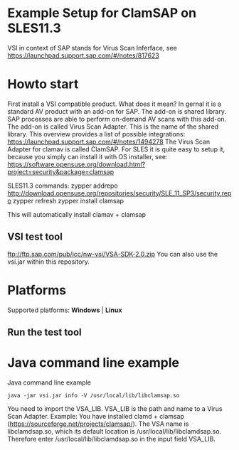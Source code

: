 # Example Setup for ClamSAP on SLES11.3

VSI in context of SAP stands for Virus Scan Inferface, see https://launchpad.support.sap.com/#/notes/817623 

# Howto start
First install a VSI compatible product. What does it mean? In gernal it is a standard AV product with an add-on for SAP. The add-on is shared library. SAP processes are able to perform on-demand AV scans with this add-on. The add-on is called Virus Scan Adapter. This is the name of the shared library. This overview provides a list of possible integrations: https://launchpad.support.sap.com/#/notes/1494278
The Virus Scan Adapter for clamav is called ClamSAP. For SLES it is quite easy to setup it, because you simply can install it with OS installer, see:
https://software.opensuse.org/download.html?project=security&package=clamsap

SLES11.3 commands:
zypper addrepo http://download.opensuse.org/repositories/security/SLE_11_SP3/security.repo
zypper refresh
zypper install clamsap

This will automatically install clamav + clamsap

## VSI test tool
ftp://ftp.sap.com/pub/icc/nw-vsi/VSA-SDK-2.0.zip
You can also use the vsi.jar within this repository.


# Platforms
Supported platforms: **Windows** | **Linux** 

## Run the test tool
# Java command line example
Java command line example
```
java -jar vsi.jar info -V /usr/local/lib/libclamsap.so
```
You need to import the VSA_LIB. VSA_LIB is the path and name to a Virus Scan Adapter.
Example: You have installed clamd + clamsap (https://sourceforge.net/projects/clamsap/). The VSA name is libclamdsap.so, which its default location is /usr/local/lib/libclamdsap.so. Therefore enter /usr/local/lib/libclamdsap.so in the input field VSA_LIB.




